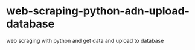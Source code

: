 # web-scraping-python-adn-upload-database
web scrağing with python  and get data and upload to database 
